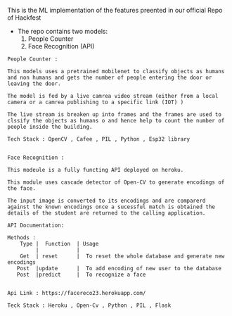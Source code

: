 This is the ML implementation of the features preented in our official Repo of Hackfest

   * The repo contains two models:
        1. People Counter
        2. Face Recognition (API)

    People Counter :

    This models uses a pretrained mobilenet to classify objects as humans and non humans and gets the number of people entering the door or leaving the door.

    The model is fed by a live camrea video stream (either from a local camera or a camrea publishing to a specific link (IOT) )

    The live stream is breaken up into frames and the frames are used to clssify the objects as humans o and hence help to count the number of people inside the building.

    Tech Stack : OpenCV , Cafee , PIL , Python , Esp32 library


    Face Recognition :

    This modeule is a fully functing API deployed on heroku.

    This module uses cascade detector of Open-CV to generate encodings of the face.

    The input image is converted to its encodings and are comparerd against the known encodings once a sucessful match is obtained the details of the student are returned to the calling application.

    API Documentation: 

    Methods : 
        Type |  Function  | Usage
             |            |
        Get  | reset      |  To reset the whole database and generate new encodings
       Post  |update      |  To add encoding of new user to the database
       Post  |predict     |  To recognize a face
    

    Api Link : https://facereco23.herokuapp.com/

    Teck Stack : Heroku , Open-Cv , Python , PIL , Flask
